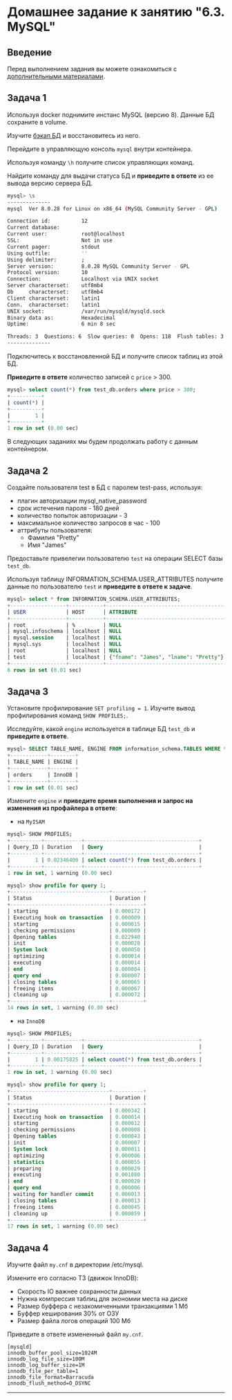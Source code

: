 # Домашнее задание к занятию "6.3. MySQL"

## Введение

Перед выполнением задания вы можете ознакомиться с 
[дополнительными материалами](https://github.com/netology-code/virt-homeworks/tree/master/additional/README.md).

## Задача 1

Используя docker поднимите инстанс MySQL (версию 8). Данные БД сохраните в volume.

Изучите [бэкап БД](https://github.com/netology-code/virt-homeworks/tree/master/06-db-03-mysql/test_data) и 
восстановитесь из него.

Перейдите в управляющую консоль `mysql` внутри контейнера.

Используя команду `\h` получите список управляющих команд.

Найдите команду для выдачи статуса БД и **приведите в ответе** из ее вывода версию сервера БД.
```bash
mysql> \s
--------------
mysql  Ver 8.0.28 for Linux on x86_64 (MySQL Community Server - GPL)

Connection id:          12
Current database:
Current user:           root@localhost
SSL:                    Not in use
Current pager:          stdout
Using outfile:          ''
Using delimiter:        ;
Server version:         8.0.28 MySQL Community Server - GPL
Protocol version:       10
Connection:             Localhost via UNIX socket
Server characterset:    utf8mb4
Db     characterset:    utf8mb4
Client characterset:    latin1
Conn.  characterset:    latin1
UNIX socket:            /var/run/mysqld/mysqld.sock
Binary data as:         Hexadecimal
Uptime:                 6 min 8 sec

Threads: 3  Questions: 6  Slow queries: 0  Opens: 118  Flush tables: 3  Open tables: 37  Queries per second avg: 0.016
--------------
```

Подключитесь к восстановленной БД и получите список таблиц из этой БД.

**Приведите в ответе** количество записей с `price` > 300.

```sql
mysql> select count(*) from test_db.orders where price > 300;
+----------+
| count(*) |
+----------+
|        1 |
+----------+
1 row in set (0.00 sec)
```

В следующих заданиях мы будем продолжать работу с данным контейнером.

## Задача 2

Создайте пользователя test в БД c паролем test-pass, используя:
- плагин авторизации mysql_native_password
- срок истечения пароля - 180 дней 
- количество попыток авторизации - 3 
- максимальное количество запросов в час - 100
- аттрибуты пользователя:
    - Фамилия "Pretty"
    - Имя "James"

Предоставьте привелегии пользователю `test` на операции SELECT базы `test_db`.
    
Используя таблицу INFORMATION_SCHEMA.USER_ATTRIBUTES получите данные по пользователю `test` и 
**приведите в ответе к задаче**.
```sql
mysql> select * from INFORMATION_SCHEMA.USER_ATTRIBUTES;
+------------------+-----------+---------------------------------------+
| USER             | HOST      | ATTRIBUTE                             |
+------------------+-----------+---------------------------------------+
| root             | %         | NULL                                  |
| mysql.infoschema | localhost | NULL                                  |
| mysql.session    | localhost | NULL                                  |
| mysql.sys        | localhost | NULL                                  |
| root             | localhost | NULL                                  |
| test             | localhost | {"fname": "James", "lname": "Pretty"} |
+------------------+-----------+---------------------------------------+
6 rows in set (0.01 sec)
```

## Задача 3

Установите профилирование `SET profiling = 1`.
Изучите вывод профилирования команд `SHOW PROFILES;`.

Исследуйте, какой `engine` используется в таблице БД `test_db` и **приведите в ответе**.

```sql
mysql> SELECT TABLE_NAME, ENGINE FROM information_schema.TABLES WHERE table_name = 'orders';
+------------+--------+
| TABLE_NAME | ENGINE |
+------------+--------+
| orders     | InnoDB |
+------------+--------+
1 row in set (0.01 sec)
```
Измените `engine` и **приведите время выполнения и запрос на изменения из профайлера в ответе**:
- на `MyISAM`

```sql
mysql> SHOW PROFILES;
+----------+------------+-------------------------------------+
| Query_ID | Duration   | Query                               |
+----------+------------+-------------------------------------+
|        1 | 0.02346400 | select count(*) from test_db.orders |
+----------+------------+-------------------------------------+
1 row in set, 1 warning (0.00 sec)

mysql> show profile for query 1;
+--------------------------------+----------+
| Status                         | Duration |
+--------------------------------+----------+
| starting                       | 0.000172 |
| Executing hook on transaction  | 0.000009 |
| starting                       | 0.000015 |
| checking permissions           | 0.000009 |
| Opening tables                 | 0.022940 |
| init                           | 0.000028 |
| System lock                    | 0.000050 |
| optimizing                     | 0.000014 |
| executing                      | 0.000014 |
| end                            | 0.000004 |
| query end                      | 0.000007 |
| closing tables                 | 0.000065 |
| freeing items                  | 0.000067 |
| cleaning up                    | 0.000072 |
+--------------------------------+----------+
14 rows in set, 1 warning (0.00 sec)
```
- на `InnoDB`

```sql
mysql> SHOW PROFILES;
+----------+------------+-------------------------------------+
| Query_ID | Duration   | Query                               |
+----------+------------+-------------------------------------+
|        1 | 0.00175825 | select count(*) from test_db.orders |
+----------+------------+-------------------------------------+
1 row in set, 1 warning (0.00 sec)

mysql> show profile for query 1;
+--------------------------------+----------+
| Status                         | Duration |
+--------------------------------+----------+
| starting                       | 0.000342 |
| Executing hook on transaction  | 0.000014 |
| starting                       | 0.000012 |
| checking permissions           | 0.000008 |
| Opening tables                 | 0.000043 |
| init                           | 0.000007 |
| System lock                    | 0.000011 |
| optimizing                     | 0.000006 |
| statistics                     | 0.000055 |
| preparing                      | 0.000029 |
| executing                      | 0.001080 |
| end                            | 0.000020 |
| query end                      | 0.000006 |
| waiting for handler commit     | 0.000013 |
| closing tables                 | 0.000013 |
| freeing items                  | 0.000045 |
| cleaning up                    | 0.000059 |
+--------------------------------+----------+
17 rows in set, 1 warning (0.00 sec)
```

## Задача 4 

Изучите файл `my.cnf` в директории /etc/mysql.

Измените его согласно ТЗ (движок InnoDB):
- Скорость IO важнее сохранности данных
- Нужна компрессия таблиц для экономии места на диске
- Размер буффера с незакомиченными транзакциями 1 Мб
- Буффер кеширования 30% от ОЗУ
- Размер файла логов операций 100 Мб

Приведите в ответе измененный файл `my.cnf`.

```
[mysqld]
innodb_buffer_pool_size=1024M
innodb_log_file_size=100M
innodb_log_buffer_size=1M
innodb_file_per_table=1
innodb_file_format=Barracuda
innodb_flush_method=O_DSYNC
```

---